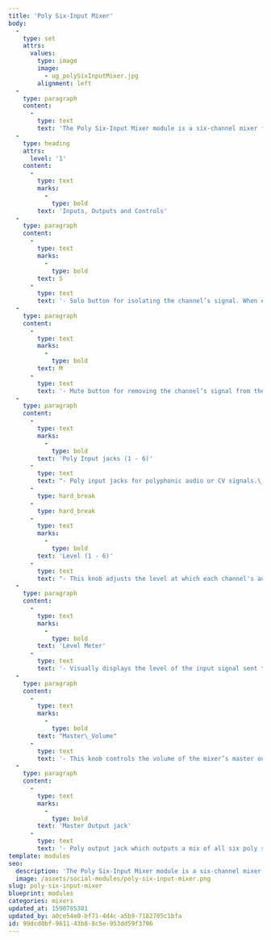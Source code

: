 ```yaml
---
title: 'Poly Six-Input Mixer'
body:
  -
    type: set
    attrs:
      values:
        type: image
        image:
          - ug_polySixInputMixer.jpg
        alignment: left
  -
    type: paragraph
    content:
      -
        type: text
        text: 'The Poly Six-Input Mixer module is a six-channel mixer for polyphonic CV or audio signals. Each poly input jack accepts up to 16 "lanes" of audio or CVs which are mixed to a single poly output jack. This can be used, for example, to mix the audio outputs of Poly Oscillators or to combine multiple polyphonic CV signals sent from Poly Envelope Generators, Mono to Poly CV modules etc.'
  -
    type: heading
    attrs:
      level: '1'
    content:
      -
        type: text
        marks:
          -
            type: bold
        text: 'Inputs, Outputs and Controls'
  -
    type: paragraph
    content:
      -
        type: text
        marks:
          -
            type: bold
        text: S
      -
        type: text
        text: '- Solo button for isolating the channel’s signal. When engaged, all channels that are not also soloed will be removed from the master output.'
  -
    type: paragraph
    content:
      -
        type: text
        marks:
          -
            type: bold
        text: M
      -
        type: text
        text: '- Mute button for removing the channel’s signal from the master output.'
  -
    type: paragraph
    content:
      -
        type: text
        marks:
          -
            type: bold
        text: 'Poly Input jacks (1 - 6)'
      -
        type: text
        text: "- Poly input jacks for polyphonic audio or CV signals.\_"
      -
        type: hard_break
      -
        type: hard_break
      -
        type: text
        marks:
          -
            type: bold
        text: 'Level (1 - 6)'
      -
        type: text
        text: "- This knob adjusts the level at which each channel's audio or CV signals are sent to the mixer’s master output.\_"
  -
    type: paragraph
    content:
      -
        type: text
        marks:
          -
            type: bold
        text: 'Level Meter'
      -
        type: text
        text: '- Visually displays the level of the input signal sent to the master output.'
  -
    type: paragraph
    content:
      -
        type: text
        marks:
          -
            type: bold
        text: "Master\_Volume"
      -
        type: text
        text: '- This knob controls the volume of the mixer’s master output.'
  -
    type: paragraph
    content:
      -
        type: text
        marks:
          -
            type: bold
        text: 'Master Output jack'
      -
        type: text
        text: '- Poly output jack which outputs a mix of all six poly signals.'
template: modules
seo:
  description: 'The Poly Six-Input Mixer module is a six-channel mixer for polyphonic CV or audio signals.  Each poly input jack accepts up to 16 "lanes" of audio or CVs which are mixed to a single poly output jack.'
  image: /assets/social-modules/poly-six-input-mixer.png
slug: poly-six-input-mixer
blueprint: modules
categories: mixers
updated_at: 1590785381
updated_by: a0ce54e0-bf71-4d4c-a5b9-7182705c1bfa
id: 99dcd0bf-9611-43b8-8c5e-953dd59f3796
---
```

